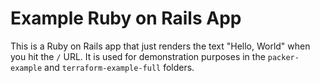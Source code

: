 # Example Ruby on Rails App

This is a Ruby on Rails app that just renders the text "Hello, World" when you hit the `/` URL. It is used for
demonstration purposes in the `packer-example` and `terraform-example-full` folders.